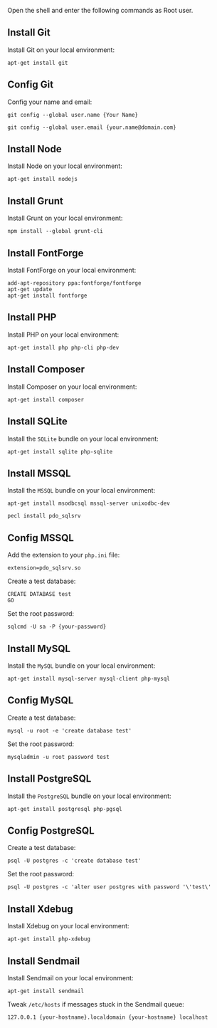 Open the shell and enter the following commands as Root user.


Install Git
-----------

Install Git on your local environment:

```
apt-get install git
```


Config Git
----------

Config your name and email:

```
git config --global user.name {Your Name}
```

```
git config --global user.email {your.name@domain.com}
```


Install Node
------------

Install Node on your local environment:

```
apt-get install nodejs
```


Install Grunt
-------------

Install Grunt on your local environment:

```
npm install --global grunt-cli
```


Install FontForge
-----------------

Install FontForge on your local environment:

```
add-apt-repository ppa:fontforge/fontforge
apt-get update
apt-get install fontforge
```


Install PHP
-----------

Install PHP on your local environment:

```
apt-get install php php-cli php-dev
```


Install Composer
----------------

Install Composer on your local environment:

```
apt-get install composer
```


Install SQLite
--------------

Install the `SQLite` bundle on your local environment:

```
apt-get install sqlite php-sqlite
```


Install MSSQL
-------------

Install the `MSSQL` bundle on your local environment:

```
apt-get install msodbcsql mssql-server unixodbc-dev
```

```
pecl install pdo_sqlsrv
```


Config MSSQL
------------

Add the extension to your `php.ini` file:

```
extension=pdo_sqlsrv.so
```

Create a test database:

```
CREATE DATABASE test
GO
```

Set the root password:

```
sqlcmd -U sa -P {your-password}
```


Install MySQL
-------------

Install the `MySQL` bundle on your local environment:

```
apt-get install mysql-server mysql-client php-mysql
```


Config MySQL
------------

Create a test database:

```
mysql -u root -e 'create database test'
```

Set the root password:

```
mysqladmin -u root password test
```


Install PostgreSQL
------------------

Install the `PostgreSQL` bundle on your local environment:

```
apt-get install postgresql php-pgsql
```


Config PostgreSQL
-----------------

Create a test database:

```
psql -U postgres -c 'create database test' 
```

Set the root password:

```
psql -U postgres -c 'alter user postgres with password '\'test\'
```


Install Xdebug
--------------

Install Xdebug on your local environment:

```
apt-get install php-xdebug
```


Install Sendmail
----------------

Install Sendmail on your local environment:

```
apt-get install sendmail
```

Tweak `/etc/hosts` if messages stuck in the Sendmail queue:

```
127.0.0.1 {your-hostname}.localdomain {your-hostname} localhost
```
